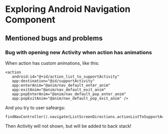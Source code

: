 # Exploring Android Navigation Component #
## Mentioned bugs and problems ##
### Bug with opening new Activity when action has animations ###

When action has custom animations, like this:
```
<action
   android:id="@+id/action_list_to_supportActivity"
   app:destination="@id/supportActivity"
   app:enterAnim="@anim/nav_default_enter_anim"
   app:exitAnim="@anim/nav_default_exit_anim"
   app:popEnterAnim="@anim/nav_default_pop_enter_anim"
   app:popExitAnim="@anim/nav_default_pop_exit_anim" />
```

And you try to user safeargs:
```
findNavController().navigate(ListScreenDirections.actionListToSupportActivity())
```

Then Activity will not shown, but will be added to back stack!